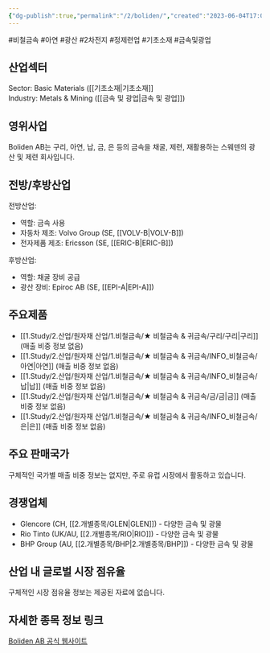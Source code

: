 ```yaml
---
{"dg-publish":true,"permalink":"/2/boliden/","created":"2023-06-04T17:05:22.920+09:00","updated":"2025-06-03T20:05:58.053+09:00"}
---
```


#비철금속 #아연 #광산 #2차전지 #정제련업 #기초소재 #금속및광업


## 산업섹터

Sector: Basic Materials ([[기초소재\|기초소재]]  
Industry: Metals & Mining ([[금속 및 광업\|금속 및 광업]])

## 영위사업

Boliden AB는 구리, 아연, 납, 금, 은 등의 금속을 채굴, 제련, 재활용하는 스웨덴의 광산 및 제련 회사입니다.

## 전방/후방산업

전방산업:

- 역할: 금속 사용
- 자동차 제조: Volvo Group (SE, [[VOLV-B\|VOLV-B]])
- 전자제품 제조: Ericsson (SE, [[ERIC-B\|ERIC-B]])

후방산업:

- 역할: 채굴 장비 공급
- 광산 장비: Epiroc AB (SE, [[EPI-A\|EPI-A]])

## 주요제품

- [[1.Study/2.산업/원자재 산업/1.비철금속/★ 비철금속 & 귀금속/구리/구리\|구리]] (매출 비중 정보 없음)
- [[1.Study/2.산업/원자재 산업/1.비철금속/★ 비철금속 & 귀금속/INFO_비철금속/아연\|아연]] (매출 비중 정보 없음)
- [[1.Study/2.산업/원자재 산업/1.비철금속/★ 비철금속 & 귀금속/INFO_비철금속/납\|납]] (매출 비중 정보 없음)
- [[1.Study/2.산업/원자재 산업/1.비철금속/★ 비철금속 & 귀금속/금/금\|금]] (매출 비중 정보 없음)
- [[1.Study/2.산업/원자재 산업/1.비철금속/★ 비철금속 & 귀금속/INFO_비철금속/은\|은]] (매출 비중 정보 없음)

## 주요 판매국가

구체적인 국가별 매출 비중 정보는 없지만, 주로 유럽 시장에서 활동하고 있습니다.

## 경쟁업체

- Glencore (CH, [[2.개별종목/GLEN\|GLEN]]) - 다양한 금속 및 광물
- Rio Tinto (UK/AU, [[2.개별종목/RIO\|RIO]]) - 다양한 금속 및 광물
- BHP Group (AU, [[2.개별종목/BHP\|2.개별종목/BHP]]) - 다양한 금속 및 광물

## 산업 내 글로벌 시장 점유율

구체적인 시장 점유율 정보는 제공된 자료에 없습니다.

## 자세한 종목 정보 링크

[Boliden AB 공식 웹사이트](https://www.boliden.com/)